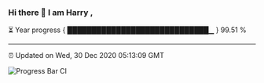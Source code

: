 ### Hi there 👋 I am Harry , 

⏳ Year progress { █████████████████████████████▁ } 99.51 %

---

⏰ Updated on Wed, 30 Dec 2020 05:13:09 GMT

![Progress Bar CI](https://github.com/duykhang68/duykhang68/workflows/Progress%20Bar%20CI/badge.svg)
